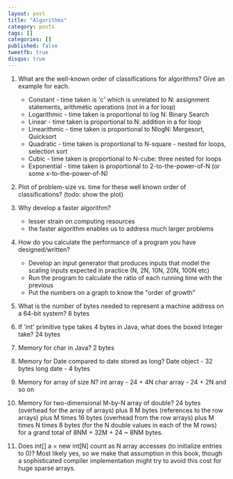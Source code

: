 ```yaml
---
layout: post
title: "Algorithms"
category: posts
tags: []
categories: []
published: false
tweetfb: true
disqus: true
---
```


1. What are the well-known order of classifications for algorithms? Give an example for each.
    * Constant - time taken is 'c' which is unrelated to N: assignment statements, arithmetic operations (not in a for loop)
    * Logarithmic - time taken is proportional to log N: Binary Search
    * Linear - time taken is proportional to N: addition in a for loop
    * Linearithmic - time taken is proportional to NlogN: Mergesort, Quicksort
    * Quadratic - time taken is proportional to N-square - nested for loops, selection sort
    * Cubic - time taken is proportional to N-cube: three nested for loops
    * Exponential - time taken is proportional to 2-to-the-power-of-N (or some x-to-the-power-of-N)

2. Plot of problem-size vs. time for these well known order of classifications?
(todo: show the plot)

3. Why develop a faster algorithm?
    * lesser strain on computing resources
    * the faster algorithm enables us to address much larger problems

4. How do you calculate the performance of a program you have designed/written?
    * Develop an input generator that produces inputs that model the scaling inputs expected in practice (N, 2N, 10N, 20N, 100N etc)
    * Run the program to calculate the ratio of each running time with the previous
    * Put the numbers on a graph to know the "order of growth"

5. What is the number of bytes needed to represent a machine address on a 64-bit system?
8 bytes

6. If 'int' primitive type takes 4 bytes in Java, what does the boxed Integer take?
24 bytes

7. Memory for char in Java?
2 bytes

8. Memory for Date compared to date stored as long?
Date object - 32 bytes
long date - 4 bytes

9. Memory for array of size N?
int array - 24 + 4N
char array - 24 + 2N and so on

10. Memory for two-dimensional M-by-N array of double?
24 bytes (overhead for the array of arrays) plus 8 M bytes (references to the row arrays) plus M times 16 bytes (overhead from the row arrays) plus M times N times 8 bytes (for the N double values in each of the M rows) for a grand total of 8NM + 32M + 24 ~ 8NM bytes.

11. Does int[] a = new int[N] count as N array accesses (to initialize entries to 0)?
Most likely yes, so we make that assumption in this book, though a sophisticated compiler implementation might try to avoid this cost for huge sparse arrays.
